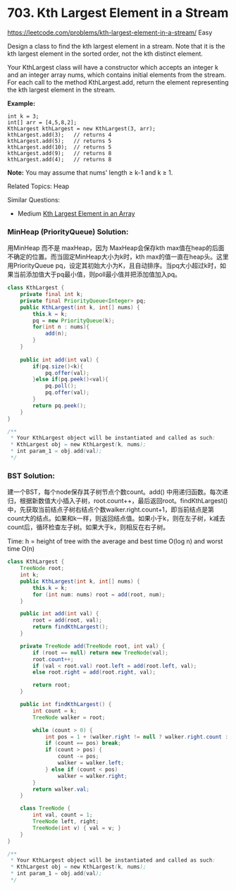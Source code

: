 # 703. Kth Largest Element in a Stream
<https://leetcode.com/problems/kth-largest-element-in-a-stream/>
Easy

Design a class to find the kth largest element in a stream. Note that it is the kth largest element in the sorted order, not the kth distinct element.

Your KthLargest class will have a constructor which accepts an integer k and an integer array nums, which contains initial elements from the stream. For each call to the method KthLargest.add, return the element representing the kth largest element in the stream.

**Example:**

    int k = 3;
    int[] arr = [4,5,8,2];
    KthLargest kthLargest = new KthLargest(3, arr);
    kthLargest.add(3);   // returns 4
    kthLargest.add(5);   // returns 5
    kthLargest.add(10);  // returns 5
    kthLargest.add(9);   // returns 8
    kthLargest.add(4);   // returns 8


**Note:**
You may assume that nums' length ≥ k-1 and k ≥ 1.

Related Topics: Heap

Similar Questions: 
* Medium [Kth Largest Element in an Array](https://leetcode.com/problems/kth-largest-element-in-an-array/)

### MinHeap (PriorityQueue) Solution:
用MinHeap 而不是 maxHeap，因为 MaxHeap会保存kth max值在heap的后面不确定的位置。而当固定MinHeap大小为k时，kth max的值一直在heap头。这里用PriorityQueue pq，设定其初始大小为K，且自动排序。当pq大小超过k时，如果当前添加值大于pq最小值，则poll最小值并把添加值加入pq。

```java
class KthLargest {
    private final int k;
    private final PriorityQueue<Integer> pq;
    public KthLargest(int k, int[] nums) {
        this.k = k;
        pq = new PriorityQueue(k);
        for(int n : nums){
            add(n);
        }
    }
    
    public int add(int val) {
        if(pq.size()<k){
            pq.offer(val);
        }else if(pq.peek()<val){
            pq.poll();
            pq.offer(val);
        }
        return pq.peek();
    }
}

/**
 * Your KthLargest object will be instantiated and called as such:
 * KthLargest obj = new KthLargest(k, nums);
 * int param_1 = obj.add(val);
 */
```


### BST Solution:
建一个BST，每个node保存其子树节点个数count。add() 中用递归函数。每次递归，根据新数值大小插入子树，root.count++，最后返回root。findKthLargest()中，先获取当前结点子树右结点个数walker.right.count+1，即当前结点是第count大的结点。如果和k一样，则返回结点值。如果小于k，则在左子树，k减去count后，循环检查左子树。如果大于k，则相反在右子树。

Time: h = height of tree with the average and best time O(log n) and worst time O(n)
```java
class KthLargest {
    TreeNode root;
    int k;
    public KthLargest(int k, int[] nums) {
        this.k = k;
        for (int num: nums) root = add(root, num);
    }

    public int add(int val) {
        root = add(root, val);
        return findKthLargest();
    }

    private TreeNode add(TreeNode root, int val) {
        if (root == null) return new TreeNode(val);
        root.count++;
        if (val < root.val) root.left = add(root.left, val);
        else root.right = add(root.right, val);

        return root;
    }

    public int findKthLargest() {
        int count = k;
        TreeNode walker = root;

        while (count > 0) {
            int pos = 1 + (walker.right != null ? walker.right.count : 0);
            if (count == pos) break;
            if (count > pos) {
                count -= pos;
                walker = walker.left;
            } else if (count < pos)
                walker = walker.right;
        }
        return walker.val;
    }

    class TreeNode {
        int val, count = 1;
        TreeNode left, right;
        TreeNode(int v) { val = v; }
    }
}

/**
 * Your KthLargest object will be instantiated and called as such:
 * KthLargest obj = new KthLargest(k, nums);
 * int param_1 = obj.add(val);
 */
```